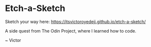 # Etch-a-Sketch

Sketch your way here: https://itsvictoroyedeji.github.io/etch-a-sketch/

A side quest from The Odin Project, where I learned how to code.

~ Victor